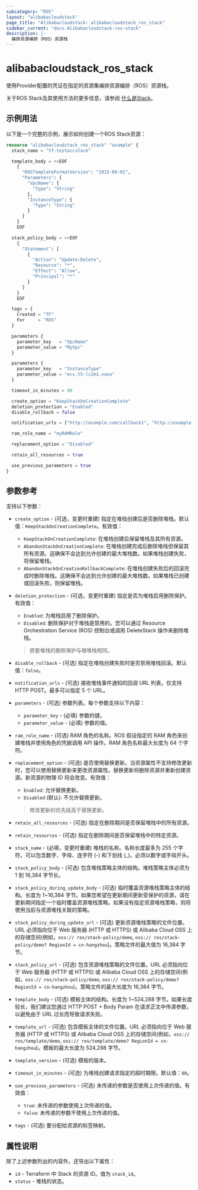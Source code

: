 ```yaml
---
subcategory: "ROS"
layout: "alibabacloudstack"
page_title: "Alibabacloudstack: alibabacloudstack_ros_stack"
sidebar_current: "docs-Alibabacloudstack-ros-stack"
description: |- 
  编排资源编排（ROS）资源栈
---
```


# alibabacloudstack_ros_stack

使用Provider配置的凭证在指定的资源集编排资源编排（ROS）资源栈。

关于ROS Stack及其使用方法的更多信息，请参阅 [什么是Stack](https://www.alibabacloud.com/help/en/doc-detail/132086.htm)。



## 示例用法

以下是一个完整的示例，展示如何创建一个ROS Stack资源：

```terraform
resource "alibabacloudstack_ros_stack" "example" {
  stack_name = "tf-testaccstack"

  template_body = <<EOF
    {
      "ROSTemplateFormatVersion": "2015-09-01",
      "Parameters": {
        "VpcName": {
          "Type": "String"
        },
        "InstanceType": {
          "Type": "String"
        }
      }
    }
    EOF

  stack_policy_body = <<EOF
    {
      "Statement": [
        {
          "Action": "Update:Delete",
          "Resource": "*",
          "Effect": "Allow",
          "Principal": "*"
        }
      ]
    }
    EOF

  tags = {
    Created = "TF"
    For     = "ROS"
  }

  parameters {
    parameter_key   = "VpcName"
    parameter_value = "MyVpc"
  }

  parameters {
    parameter_key   = "InstanceType"
    parameter_value = "ecs.t5-lc2m1.nano"
  }

  timeout_in_minutes = 90

  create_option = "KeepStackOnCreationComplete"
  deletion_protection = "Enabled"
  disable_rollback = false

  notification_urls = ["http://example.com/callback1", "http://example.com/callback2"]

  ram_role_name = "myRAMRole"

  replacement_option = "Disabled"

  retain_all_resources = true

  use_previous_parameters = true
}
```

## 参数参考

支持以下参数：

* `create_option` - (可选，变更时重建) 指定在堆栈创建后是否删除堆栈。默认值：`KeepStackOnCreationComplete`。有效值：
  * `KeepStackOnCreationComplete`: 在堆栈创建后保留堆栈及其所有资源。
  * `AbandonStackOnCreationComplete`: 在堆栈创建完成后删除堆栈但保留其所有资源。这确保不会达到允许创建的最大堆栈数。如果堆栈创建失败，将保留堆栈。
  * `AbandonStackOnCreationRollbackComplete`: 在堆栈创建失败后的回滚完成时删除堆栈。这确保不会达到允许创建的最大堆栈数。如果堆栈已创建或回滚失败，则保留堆栈。

* `deletion_protection` - (可选，变更时重建) 指定是否为堆栈启用删除保护。有效值：
  * `Enabled`: 为堆栈启用了删除保护。
  * `Disabled`: 删除保护对于堆栈是禁用的。您可以通过 Resource Orchestration Service (ROS) 控制台或调用 DeleteStack 操作来删除堆栈。

  > 嵌套堆栈的删除保护与根堆栈相同。

* `disable_rollback` - (可选) 指定在堆栈创建失败时是否禁用堆栈回滚。默认值：`false`。

* `notification_urls` - (可选) 接收堆栈事件通知的回调 URL 列表。仅支持 HTTP POST。最多可以指定 5 个 URL。

* `parameters` - (可选) 参数列表。每个参数支持以下内容：
  * `parameter_key` - (必填) 参数的键。
  * `parameter_value` - (必填) 参数的值。

* `ram_role_name` - (可选) RAM 角色的名称。ROS 假设指定的 RAM 角色来创建堆栈并使用角色的凭据调用 API 操作。RAM 角色名称最大长度为 64 个字符。

* `replacement_option` - (可选) 是否使用替换更新。当资源属性不支持修改更新时，您可以使用替换更新来更改资源属性。替换更新将删除资源并重新创建资源。新资源的物理 ID 将会改变。有效值：
  * `Enabled`: 允许替换更新。
  * `Disabled` (默认): 不允许替换更新。

  > 修改更新的优先级高于替换更新。

* `retain_all_resources` - (可选) 指定在删除期间是否保留堆栈中的所有资源。

* `retain_resources` - (可选) 指定在删除期间是否保留堆栈中的特定资源。

* `stack_name` - (必填，变更时重建) 堆栈的名称。名称长度最多为 255 个字符，可以包含数字、字母、连字符 (-) 和下划线 (_)。必须以数字或字母开头。

* `stack_policy_body` - (可选) 包含堆栈策略主体的结构。堆栈策略主体必须为 1 到 16,384 字节长。

* `stack_policy_during_update_body` - (可选) 临时覆盖资源堆栈策略主体的结构。长度为 1~16,384 字节。如果您希望在更新期间更新受保护的资源，请在更新期间指定一个临时覆盖资源堆栈策略。如果没有指定资源堆栈策略，则将使用当前与资源堆栈关联的策略。

* `stack_policy_during_update_url` - (可选) 更新资源堆栈策略的文件位置。URL 必须指向位于 Web 服务器 (HTTP 或 HTTPS) 或 Alibaba Cloud OSS 上的存储空间(例如，`oss:// ros/stack-policy/demo`, `oss:// ros/stack-policy/demo? RegionId = cn-hangzhou`)。策略文件的最大值为 16,384 字节。

* `stack_policy_url` - (可选) 包含资源堆栈策略的文件位置。URL 必须指向位于 Web 服务器 (HTTP 或 HTTPS) 或 Alibaba Cloud OSS 上的存储空间(例如，`oss:// ros/stack-policy/demo`, `oss:// ros/stack-policy/demo? RegionId = cn-hangzhou`)。策略文件的最大长度为 16,384 字节。

* `template_body` - (可选) 模板主体的结构。长度为 1~524,288 字节。如果长度较长，我们建议您通过 HTTP POST + Body Param 在请求正文中传递参数，以避免由于 URL 过长而导致请求失败。

* `template_url` - (可选) 包含模板主体的文件位置。URL 必须指向位于 Web 服务器 (HTTP 或 HTTPS) 或 Alibaba Cloud OSS 上的存储空间(例如，`oss:// ros/template/demo`, `oss:// ros/template/demo? RegionId = cn-hangzhou`)。模板的最大长度为 524,288 字节。

* `template_version` - (可选) 模板的版本。

* `timeout_in_minutes` - (可选) 为堆栈创建请求指定的超时期限。默认值：`60`。

* `use_previous_parameters` - (可选) 未传递的参数是否使用上次传递的值。有效值：
  * `true`: 未传递的参数使用上次传递的值。
  * `false`: 未传递的参数不使用上次传递的值。

* `tags` - (可选) 要分配给资源的标签映射。

## 属性说明

除了上述参数列出的内容外，还导出以下属性：

* `id` - Terraform 中 Stack 的资源 ID。值为 `stack_id`。
* `status` - 堆栈的状态。